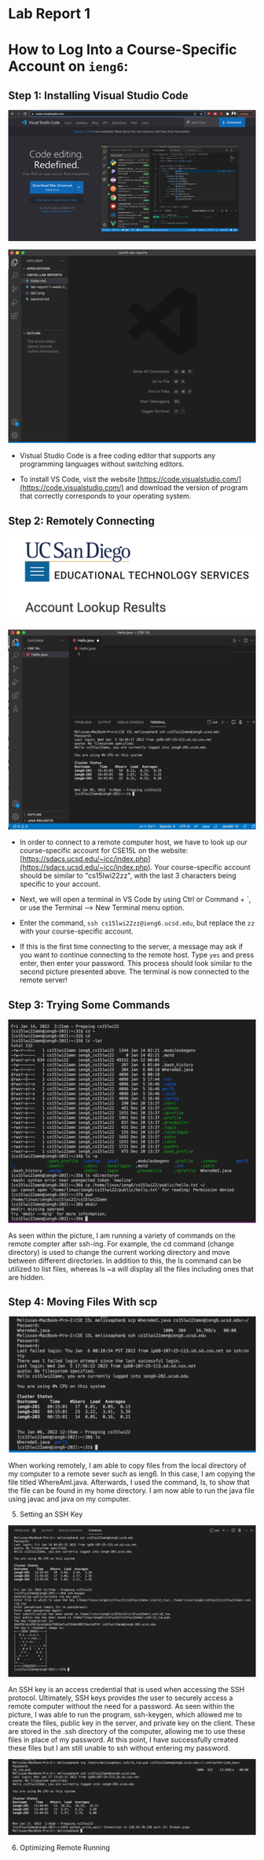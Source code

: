 # Lab Report 1
# How to Log Into a Course-Specific Account on `ieng6`:

## Step 1: Installing Visual Studio Code

![Installing Visual Studio Code](download.png)

![Opening Visual Studio Code](OpeningPage.png)

 - Vistual Studio Code is a free coding editor that supports any programming languages without switching editors.

  - To install VS Code, visit the website [https://code.visualstudio.com/](https://code.visualstudio.com/) and download the version of program that correctly corresponds to your operating system. 

## Step 2: Remotely Connecting

![Course-specific account for CSE15L](account.png)

![Connecting to Server](RemoteConnecting.png)

- In order to connect to a remote computer host, we  have to look up our course-specific account for CSE15L on the website: [https://sdacs.ucsd.edu/~icc/index.php](https://sdacs.ucsd.edu/~icc/index.php). Your course-specific account should be similar to "cs15lwi22zz", with the last 3 characters being specific to your account.

- Next, we will open a terminal in VS Code by using Ctrl or Command + `, or use the Terminal --> New Terminal menu option.

- Enter the command, `ssh cs15lwi22zz@ieng6.ucsd.edu`, but replace the `zz` with your course-specific account.

- If this is the first time connecting to the server, a message may ask if you want to continue connecting to the remote host. Type `yes` and press enter, then enter your password. This process should look similar to the second picture presented above. The terminal is now connected to the remote server!

## Step 3: Trying Some Commands

![Running Commands](Commands.png)

As seen within the picture, I am running a variety of commands on the remote compter after ssh-ing. For example, the cd command (change directory) is used to change the current working directory and move between different directories. In addition to this, the ls command can be utilized to list files, whereas ls ~a will display all the files including ones that are hidden.

## Step 4: Moving Files With scp

![SCP](scp.png)

When working remotely, I am able to copy files from the local directory of my computer to a remote sever such as ieng6. In this case, I am copying the file titled WhereAmI.java. Afterwards, I used the command, ls, to show that the file can be found in my home directory. I am now able to run the java file using javac and java on my computer. 

5. Setting an SSH Key

![SSH Key](SSHkeys.png)

An SSH key is an access credential that is used when accessing the SSH protocol. Ultimately, SSH keys provides the user to securely access a remote computer without the need for a password. As seen within the picture, I was able to run the program, ssh-keygen, which allowed me to create the files, public key in the server, and private key on the client. These are stored in the .ssh directory of the computer, allowing me to use these files in place of my password. At this point, I have successfully created these files but I am still unable to ssh without entering my password. 

![SSH Login](SSHLogin.png)

6. Optimizing Remote Running






